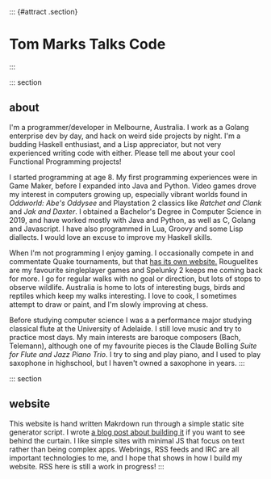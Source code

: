 ::: {#attract .section}
# Tom Marks Talks Code
:::

::: section
## about

I'm a programmer/developer in Melbourne, Australia. I work as a Golang
enterprise dev by day, and hack on weird side projects by night. I'm a
budding Haskell enthusiast, and a Lisp appreciator, but not very
experienced writing code with either. Please tell me about your cool
Functional Programming projects!

I started programming at age 8. My first programming experiences were in
Game Maker, before I expanded into Java and Python. Video games drove my
interest in computers growing up, especially vibrant worlds found in
*Oddworld: Abe's Oddysee* and Playstation 2 classics like *Ratchet and
Clank* and *Jak and Daxter*. I obtained a Bachelor's Degree in Computer
Science in 2019, and have worked mostly with Java and Python, as well as
C, Golang and Javascript. I have also programmed in Lua, Groovy and some
Lisp diallects. I would love an excuse to improve my Haskell skills.

When I'm not programming I enjoy gaming. I occasionally compete in and
commentate Quake tournaments, but that [has its own
website.](https://gaming.tommarks.xyz) Rouguelites are my favourite
singleplayer games and Spelunky 2 keeps me coming back for more. I go
for regular walks with no goal or direction, but lots of stops to
observe wildlife. Australia is home to lots of interesting bugs, birds
and reptiles which keep my walks interesting. I love to cook, I
sometimes attempt to draw or paint, and I'm slowly improving at chess.

Before studying computer science I was a a performance major studying
classical flute at the University of Adelaide. I still love music and
try to practice most days. My main interests are baroque composers
(Bach, Telemann), although one of my favourite pieces is the Claude
Bolling *Suite for Flute and Jazz Piano Trio*. I try to sing and play
piano, and I used to play saxophone in highschool, but I haven't owned
a saxophone in years.
:::

::: section
## website

This website is hand written Makrdown run through a simple static site
generator script. I wrote [a blog post about building
it](blog-hello-world.html) if you want to see behind the curtain. I like
simple sites with minimal JS that focus on text rather than being
complex apps. Webrings, RSS feeds and IRC are all important technologies
to me, and I hope that shows in how I build my website. RSS here is
still a work in progress!
:::
